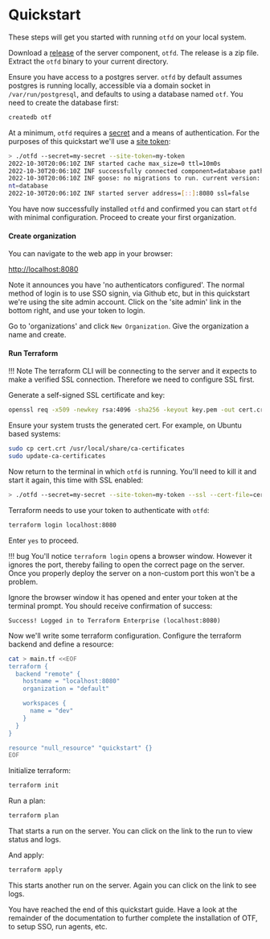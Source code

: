 # Quickstart

These steps will get you started with running `otfd` on your local system.

Download a [release](https://github.com/leg100/otf/releases) of the server component, `otfd`. The release is a zip file. Extract the `otfd` binary to your current directory.

Ensure you have access to a postgres server. `otfd` by default assumes postgres is running locally, accessible via a domain socket in `/var/run/postgresql`, and defaults to using a database named `otf`. You need to create the database first:

```bash
createdb otf
```

At a minimum, `otfd` requires a [secret](/config/flags#-secret) and a means of authentication. For the purposes of this quickstart we'll use a [site token](/config/flags#-site-token):

```bash
> ./otfd --secret=my-secret --site-token=my-token
2022-10-30T20:06:10Z INF started cache max_size=0 ttl=10m0s
2022-10-30T20:06:10Z INF successfully connected component=database path=postgres:///otf?host=/var/run/postgresql
2022-10-30T20:06:10Z INF goose: no migrations to run. current version: 20221017170815 compone
nt=database
2022-10-30T20:06:10Z INF started server address=[::]:8080 ssl=false
```

You have now successfully installed `otfd` and confirmed you can start `otfd` with minimal configuration. Proceed to create your first organization.

#### Create organization

You can navigate to the web app in your browser:

[http://localhost:8080](http://localhost:8080)

Note it announces you have 'no authenticators configured'. The normal method of login is to use SSO signin, via Github etc, but in this quickstart we're using the site admin account. Click on the 'site admin' link in the bottom right, and use your token to login.

Go to 'organizations' and click `New Organization`. Give the organization a name and create.

#### Run Terraform

!!! Note
    The terraform CLI will be connecting to the server and it expects to make a verified SSL connection. Therefore we need to configure SSL first.

Generate a self-signed SSL certificate and key:

```bash
openssl req -x509 -newkey rsa:4096 -sha256 -keyout key.pem -out cert.crt -days 365 -nodes -subj '/CN=localhost' -addext 'subjectAltName=DNS:localhost'
```

Ensure your system trusts the generated cert. For example, on Ubuntu based systems:

```bash
sudo cp cert.crt /usr/local/share/ca-certificates
sudo update-ca-certificates
```

Now return to the terminal in which `otfd` is running. You'll need to kill it and start it again, this time with SSL enabled:

```bash
> ./otfd --secret=my-secret --site-token=my-token --ssl --cert-file=cert.crt --key-file=key.pem
```

Terraform needs to use your token to authenticate with `otfd`:

```bash
terraform login localhost:8080
```

Enter `yes` to proceed.

!!! bug
    You'll notice `terraform login` opens a browser window. However it ignores the port, thereby failing to open the correct page on the server. Once you properly deploy the server on a non-custom port this won't be a problem.

Ignore the browser window it has opened and enter your token at the terminal prompt. You should receive confirmation of success:

```
Success! Logged in to Terraform Enterprise (localhost:8080)
```

Now we'll write some terraform configuration. Configure the terraform backend and define a resource:

```bash
cat > main.tf <<EOF
terraform {
  backend "remote" {
    hostname = "localhost:8080"
    organization = "default"

    workspaces {
      name = "dev"
    }
  }
}

resource "null_resource" "quickstart" {}
EOF
```

Initialize terraform:

```bash
terraform init
```

Run a plan:

```bash
terraform plan
```

That starts a run on the server. You can click on the link to the run to view status and logs.

And apply:

```bash
terraform apply
```

This starts another run on the server. Again you can click on the link to see logs.

You have reached the end of this quickstart guide. Have a look at the remainder of the documentation to further complete the installation of OTF, to setup SSO, run agents, etc.
